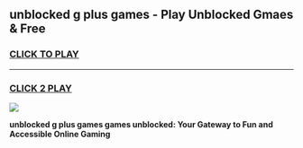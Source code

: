 
## unblocked g plus games - Play Unblocked Gmaes & Free
<h3>
<a href="https://premium.freeplayer.one?title=unblocked_g_plus_games&ref=20F">CLICK TO PLAY</a></h3>
<hr>

<h3>
<a href="https://premium.freeplayer.one?title=unblocked_g_plus_games&ref=20F">CLICK 2 PLAY</a>
  
</h3>

<a href="https://premium.freeplayer.one?title=unblocked_g_plus_games&ref=20F/"><img src="https://clearcache.store/games.png"></a>


**unblocked g plus games games unblocked: Your Gateway to Fun and Accessible Online Gaming**
